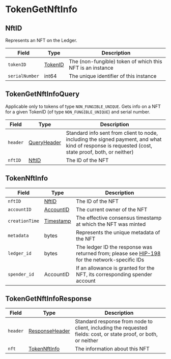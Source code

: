 # TokenGetNftInfo

## NftID

Represents an NFT on the Ledger.

| Field          | Type                                   | Description                                               |
| -------------- | -------------------------------------- | --------------------------------------------------------- |
| `tokenID`      | [TokenID](../miscellaneous/tokenid.md) | The (non-fungible) token of which this NFT is an instance |
| `serialNumber` | int64                                  | The unique identifier of this instance                    |

## TokenGetNftInfoQuery

Applicable only to tokens of type `NON_FUNGIBLE_UNIQUE`. Gets info on a NFT for a given TokenID (of type `NON_FUNGIBLE_UNIQUE`) and serial number.

| Field    | Type                                           | Description                                                                                                                                        |
| -------- | ---------------------------------------------- | -------------------------------------------------------------------------------------------------------------------------------------------------- |
| `header` | [QueryHeader](../miscellaneous/queryheader.md) | Standard info sent from client to node, including the signed payment, and what kind of response is requested (cost, state proof, both, or neither) |
| `nftID`  | [NftID](tokengetnftinfo.md#nftid)              | The ID of the NFT                                                                                                                                  |

## TokenNftInfo

| Field          | Type                                                           | Description                                                                                                                          |
| -------------- | -------------------------------------------------------------- | ------------------------------------------------------------------------------------------------------------------------------------ |
| `nftID`        | [NftID](tokengetnftinfo.md#nftid)                              | The ID of the NFT                                                                                                                    |
| `accountID`    | [AccountID](../../../docs/hedera-api/basic-types/accountid.md) | The current owner of the NFT                                                                                                         |
| `creationTime` | [Timestamp](../cryptocurrency-accounts/timestamp.md)           | The effective consensus timestamp at which the NFT was minted                                                                        |
| `metadata`     | bytes                                                          | Represents the unique metadata of the NFT                                                                                            |
| `ledger_id`    | bytes                                                          | The ledger ID the response was returned from; please see [HIP-198](https://hips.hedera.com/hip/hip-198) for the network-specific IDs |
| `spender_id`   | AccountID                                                      | If an allowance is granted for the NFT, its corresponding spender account                                                            |

## TokenGetNftInfoResponse

| Field    | Type                                                           | Description                                                                                                      |
| -------- | -------------------------------------------------------------- | ---------------------------------------------------------------------------------------------------------------- |
| `header` | [ResponseHeader](../cryptocurrency-accounts/responseheader.md) | Standard response from node to client, including the requested fields: cost, or state proof, or both, or neither |
| `nft`    | [TokenNftInfo](tokengetnftinfo.md#tokennftinfo)                | The information about this NFT                                                                                   |
